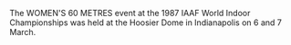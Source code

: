 The WOMEN'S 60 METRES event at the 1987 IAAF World Indoor Championships was held at the Hoosier Dome in Indianapolis on 6 and 7 March.
